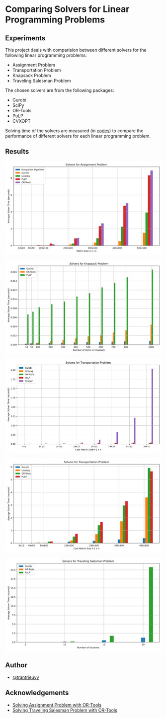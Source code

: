 # Comparing Solvers for Linear Programming Problems


## Experiments


This project deals with comparision between different solvers for the following linear programming problems:
- Assignment Problem
- Transportation Problem
- Knapsack Problem
- Traveling Salesman Problem


The chosen solvers are from the following packages:
- Gurobi
- SciPy
- OR-Tools
- PuLP
- CVXOPT


Solving time of the solvers are measured (in [codes](/codes)) to compare the performance of different solvers for each linear programming problem.


## Results

![Solvers for Assignment Problem](/results/assignment_plot.svg "Solvers for Assignment Problem")

![Solvers for Knapsack Problem](/results/knapsack_plot.svg "Solvers for Knapsack Problem")

![Solvers (including CVXOPT) for Transportation Problem](/results/transportation_plot_include_cvxopt.png "Solvers (including CVXOPT) for Transportation Problem")

![Solvers for Transportation Problem](/results/transportation_plot.svg "Solvers for Transportation Problem")

![Solvers for Traveling Salesman Problem](/results/tsp_plot_small.svg "Solvers for Traveling Salesman Problem")

## Author

- [@trantrieuvy](https://www.github.com/trantrieuvy)

## Acknowledgements

 - [Solving Assignment Problem with OR-Tools](https://developers.google.com/optimization/assignment/assignment_example?hl=en)
 - [Solving Traveling Salesman Problem with OR-Tools](https://developers.google.com/optimization/routing/tsp?hl=en)
